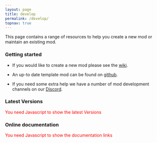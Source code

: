 ```yaml
---
layout: page
title: develop
permalink: /develop/
topnav: true
---
```


This page contains a range of resources to help you create a new mod or maintain an existing mod.

### Getting started

* If you would like to create a new mod please see the [wiki](http://fabricmc.net/wiki/start).

* An up-to date template mod can be found on [github](https://github.com/FabricMC/fabric-example-mod).

* If you need some extra help we have a number of mod development channels on our [Discord](https://discord.gg/v6v4pMv).

### Latest Versions

<noscript style="color:red">You need Javascript to show the latest Versions</noscript>
<div class="fabric-component" data-component="Versions"></div>

### Online documentation

<noscript style="color:red">You need Javascript to show the documentation links</noscript>
<div class="fabric-component" data-component="Documentation"></div>

<script type="module" src="/scripts/main.js"></script>
<link href="/scripts/style.css" rel="stylesheet">
